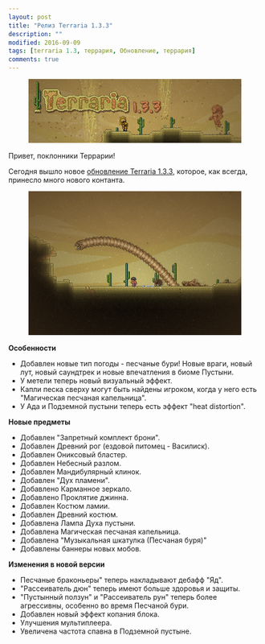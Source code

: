 ```yaml
---
layout: post
title: "Релиз Terraria 1.3.3"
description: ""
modified: 2016-09-09
tags: [terraria 1.3, террария, Обновление, террария]
comments: true
---
```


<div align="center"><figure>
	<a href="/images/posts/release-terraria-1.3.3/Sandstorm_banner.png"><img src="/images/posts/release-terraria-1.3.3/Sandstorm_banner_m.png" alt=""></a>
</figure></div>

Привет, поклонники Террарии!

Сегодня вышло новое [обновление Terraria 1.3.3](http://fun.terraz.ru/skachat-terraria/), которое, как всегда, принесло много нового контанта.

<div align="center"><figure>
	<a href="/images/posts/release-terraria-1.3.3/Sandstorm.png"><img src="/images/posts/release-terraria-1.3.3/Sandstorm_m.png" alt=""></a>
</figure></div>

**Особенности**

* Добавлен новые тип погоды - песчаные бури! Новые враги, новый лут, новый саундтрек и новые впечатления в биоме Пустыни. 
* У метели теперь новый визуальный эффект. 
* Капли песка сверху могут быть найдены игроком, когда у него есть "Магическая песчаная капельница". 
* У Ада и Подземной пустыни теперь есть эффект "heat distortion". 

**Новые предметы**

* Добавлен "Запретный комплект брони". 
* Добавлен Древний рог (ездовой питомец - Василиск). 
* Добавлен Ониксовый бластер. 
* Добавлен Небесный разлом. 
* Добавлен Мандибулярный клинок. 
* Добавлен "Дух пламени". 
* Добавлено Карманное зеркало. 
* Добавлено Проклятие джинна. 
* Добавлен Костюм ламии. 
* Добавлен Древний костюм. 
* Добавлена Лампа Духа пустыни. 
* Добавлена Магическая песчаная капельница. 
* Добавлена "Музыкальная шкатулка (Песчаная буря)"
* Добавлены баннеры новых мобов.

**Изменения в новой версии**

* Песчаные браконьеры" теперь накладывают дебафф "Яд". 
* "Рассеиватель дюн" теперь имеют больше здоровья и защиты. 
* "Пустынный ползун" и "Рассеиватель рун" теперь более агрессивны, особенно во время Песчаной бури. 
* Добавлен новый эффект копания блока. 
* Улучшения мультиплеера. 
* Увеличена частота спавна в Подземной пустыне.
